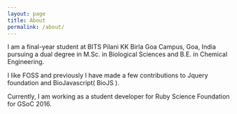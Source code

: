 ```yaml
---
layout: page
title: About
permalink: /about/
---
```


I am a final-year student at BITS Pilani KK Birla Goa Campus, Goa, India pursuing a dual degree in M.Sc. in Biological Sciences and B.E. in Chemical Engineering.

I like FOSS and previously I have made a few contributions to Jquery foundation and BioJavascript( BioJS ). 

Currently, I am working as a student developer for Ruby Science Foundation for GSoC 2016.
